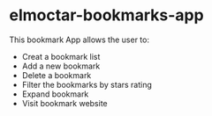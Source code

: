 # elmoctar-bookmarks-app
This bookmark App allows the user to:
- Creat a bookmark list
- Add a new bookmark
- Delete a bookmark
- Filter the bookmarks by stars rating
- Expand bookmark
- Visit bookmark website
